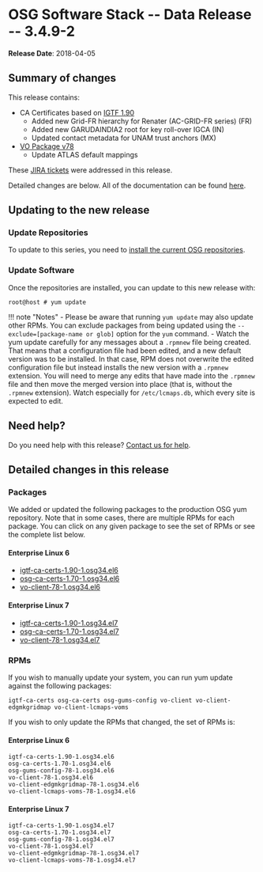 OSG Software Stack -- Data Release -- 3.4.9-2
=============================================

**Release Date**: 2018-04-05

Summary of changes
------------------

This release contains:

-   CA Certificates based on [IGTF 1.90](http://dist.eugridpma.info/distribution/igtf/current/CHANGES)
    -   Added new Grid-FR hierarchy for Renater (AC-GRID-FR series) (FR)
    -   Added new GARUDAINDIA2 root for key roll-over IGCA (IN)
    -   Updated contact metadata for UNAM trust anchors (MX)
-   [VO Package v78](https://github.com/opensciencegrid/osg-vo-config/releases/tag/release-78)
    -   Update ATLAS default mappings

These [JIRA tickets](https://jira.opensciencegrid.org/issues/?jql=project%20%3D%20SOFTWARE%20AND%20fixVersion%20%3D%203.4.9-2%20ORDER%20BY%20priority%20DESC%2C%20key%20DESC) were addressed in this release.

Detailed changes are below. All of the documentation can be found [here](../../).

Updating to the new release
---------------------------

### Update Repositories

To update to this series, you need to [install the current OSG repositories](../../common/yum#install-osg-repositories).

### Update Software

Once the repositories are installed, you can update to this new release with:

``` console
root@host # yum update
```

!!! note "Notes"
    -   Please be aware that running `yum update` may also update other RPMs. You can exclude packages from being updated using the `--exclude=[package-name or glob]` option for the `yum` command.
    -   Watch the yum update carefully for any messages about a `.rpmnew` file being created. That means that a configuration file had been edited, and a new default version was to be installed. In that case, RPM does not overwrite the edited configuration file but instead installs the new version with a `.rpmnew` extension. You will need to merge any edits that have made into the `.rpmnew` file and then move the merged version into place (that is, without the `.rpmnew` extension). Watch especially for `/etc/lcmaps.db`, which every site is expected to edit.

Need help?
----------

Do you need help with this release? [Contact us for help](../../common/help).

Detailed changes in this release
--------------------------------

### Packages

We added or updated the following packages to the production OSG yum repository. Note that in some cases, there are multiple RPMs for each package. You can click on any given package to see the set of RPMs or see the complete list below.

#### Enterprise Linux 6

-   [igtf-ca-certs-1.90-1.osg34.el6](https://koji.chtc.wisc.edu/koji/search?match=glob&type=build&terms=igtf-ca-certs-1.90-1.osg34.el6)
-   [osg-ca-certs-1.70-1.osg34.el6](https://koji.chtc.wisc.edu/koji/search?match=glob&type=build&terms=osg-ca-certs-1.70-1.osg34.el6)
-   [vo-client-78-1.osg34.el6](https://koji.chtc.wisc.edu/koji/search?match=glob&type=build&terms=vo-client-78-1.osg34.el6)

#### Enterprise Linux 7

-   [igtf-ca-certs-1.90-1.osg34.el7](https://koji.chtc.wisc.edu/koji/search?match=glob&type=build&terms=igtf-ca-certs-1.90-1.osg34.el7)
-   [osg-ca-certs-1.70-1.osg34.el7](https://koji.chtc.wisc.edu/koji/search?match=glob&type=build&terms=osg-ca-certs-1.70-1.osg34.el7)
-   [vo-client-78-1.osg34.el7](https://koji.chtc.wisc.edu/koji/search?match=glob&type=build&terms=vo-client-78-1.osg34.el7)

### RPMs

If you wish to manually update your system, you can run yum update against the following packages:

    igtf-ca-certs osg-ca-certs osg-gums-config vo-client vo-client-edgmkgridmap vo-client-lcmaps-voms

If you wish to only update the RPMs that changed, the set of RPMs is:

#### Enterprise Linux 6

``` file
igtf-ca-certs-1.90-1.osg34.el6
osg-ca-certs-1.70-1.osg34.el6
osg-gums-config-78-1.osg34.el6
vo-client-78-1.osg34.el6
vo-client-edgmkgridmap-78-1.osg34.el6
vo-client-lcmaps-voms-78-1.osg34.el6
```

#### Enterprise Linux 7

``` file
igtf-ca-certs-1.90-1.osg34.el7
osg-ca-certs-1.70-1.osg34.el7
osg-gums-config-78-1.osg34.el7
vo-client-78-1.osg34.el7
vo-client-edgmkgridmap-78-1.osg34.el7
vo-client-lcmaps-voms-78-1.osg34.el7
```
